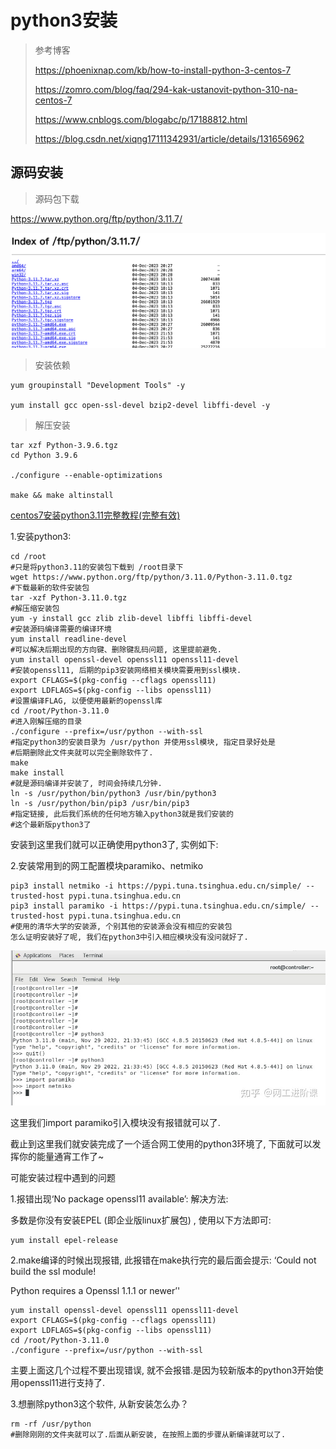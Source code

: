 # python3安装

> 参考博客
>
> https://phoenixnap.com/kb/how-to-install-python-3-centos-7
>
> https://zomro.com/blog/faq/294-kak-ustanovit-python-310-na-centos-7
>
> https://www.cnblogs.com/blogabc/p/17188812.html
>
> https://blog.csdn.net/xiqng17111342931/article/details/131656962

## 源码安装

> 源码包下载

https://www.python.org/ftp/python/3.11.7/

![image-20231227224527700](./images/image-20231227224527700.png)



> 安装依赖

```shell
yum groupinstall "Development Tools" -y

yum install gcc open-ssl-devel bzip2-devel libffi-devel -y
```

> 解压安装

```shell
tar xzf Python-3.9.6.tgz
cd Python 3.9.6

./configure --enable-optimizations

make && make altinstall
```





[centos7安装python3.11完整教程(完整有效)](https://www.cnblogs.com/blogabc/p/17188812.html)

1.安装python3:

```shell
cd /root
#只是将python3.11的安装包下载到 /root目录下
wget https://www.python.org/ftp/python/3.11.0/Python-3.11.0.tgz
#下载最新的软件安装包
tar -xzf Python-3.11.0.tgz
#解压缩安装包
yum -y install gcc zlib zlib-devel libffi libffi-devel
#安装源码编译需要的编译环境
yum install readline-devel
#可以解决后期出现的方向键、删除键乱码问题, 这里提前避免.
yum install openssl-devel openssl11 openssl11-devel
#安装openssl11, 后期的pip3安装网络相关模块需要用到ssl模块.
export CFLAGS=$(pkg-config --cflags openssl11)
export LDFLAGS=$(pkg-config --libs openssl11)
#设置编译FLAG, 以便使用最新的openssl库
cd /root/Python-3.11.0
#进入刚解压缩的目录
./configure --prefix=/usr/python --with-ssl
#指定python3的安装目录为 /usr/python 并使用ssl模块, 指定目录好处是
#后期删除此文件夹就可以完全删除软件了.
make
make install
#就是源码编译并安装了, 时间会持续几分钟.
ln -s /usr/python/bin/python3 /usr/bin/python3
ln -s /usr/python/bin/pip3 /usr/bin/pip3
#指定链接, 此后我们系统的任何地方输入python3就是我们安装的
#这个最新版python3了

```

安装到这里我们就可以正确使用python3了, 实例如下:



2.安装常用到的网工配置模块paramiko、netmiko

```shell
pip3 install netmiko -i https://pypi.tuna.tsinghua.edu.cn/simple/ --trusted-host pypi.tuna.tsinghua.edu.cn
pip3 install paramiko -i https://pypi.tuna.tsinghua.edu.cn/simple/ --trusted-host pypi.tuna.tsinghua.edu.cn
#使用的清华大学的安装源, 个别其他的安装源会没有相应的安装包
怎么证明安装好了呢, 我们在python3中引入相应模块没有没问就好了.
```

![img](./images/525361-20230307171945033-592682775.png)

这里我们import paramiko引入模块没有报错就可以了.

截止到这里我们就安装完成了一个适合网工使用的python3环境了, 下面就可以发挥你的能量通宵工作了~



可能安装过程中遇到的问题

1.报错出现‘No package openssl11 available’:
解决方法:

多数是你没有安装EPEL (即企业版linux扩展包) , 使用以下方法即可:

```shell
yum install epel-release
```

2.make编译的时候出现报错, 此报错在make执行完的最后面会提示:
‘Could not build the ssl module!

Python requires a Openssl 1.1.1 or newer’'

```shell
yum install openssl-devel openssl11 openssl11-devel
export CFLAGS=$(pkg-config --cflags openssl11)
export LDFLAGS=$(pkg-config --libs openssl11)
cd /root/Python-3.11.0
./configure --prefix=/usr/python --with-ssl
```

主要上面这几个过程不要出现错误, 就不会报错.是因为较新版本的python3开始使用openssl11进行支持了.

3.想删除python3这个软件, 从新安装怎么办？

```shell
rm -rf /usr/python
#删除刚刚的文件夹就可以了.后面从新安装, 在按照上面的步骤从新编译就可以了.
```













